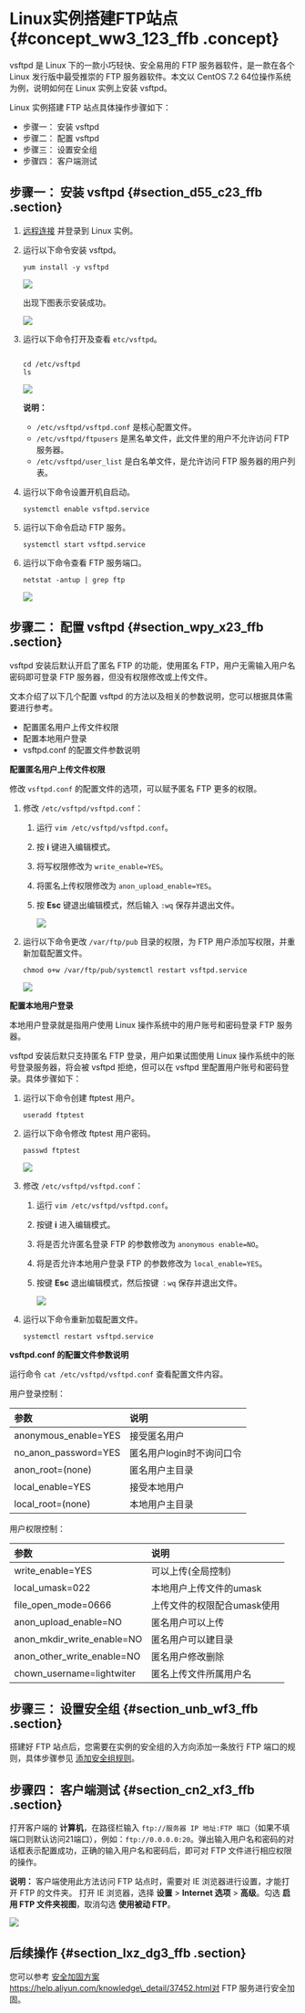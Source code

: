 # Linux实例搭建FTP站点 {#concept_ww3_123_ffb .concept}

vsftpd 是 Linux 下的一款小巧轻快、安全易用的 FTP 服务器软件，是一款在各个 Linux 发行版中最受推崇的 FTP 服务器软件。本文以 CentOS 7.2 64位操作系统为例，说明如何在 Linux 实例上安装 vsftpd。

Linux 实例搭建 FTP 站点具体操作步骤如下：

-   步骤一： 安装 vsftpd
-   步骤二： 配置 vsftpd
-   步骤三： 设置安全组
-   步骤四： 客户端测试

## 步骤一： 安装 vsftpd {#section_d55_c23_ffb .section}

1.  [远程连接](../../../../intl.zh-CN/用户指南/连接实例/使用用户名密码验证连接Linux实例.md#) 并登录到 Linux 实例。
2.  运行以下命令安装 vsftpd。

    ```
    yum install -y vsftpd
    ```

    ![](http://static-aliyun-doc.oss-cn-hangzhou.aliyuncs.com/assets/img/21756/153796371012597_zh-CN.png)

    出现下图表示安装成功。

    ![](http://static-aliyun-doc.oss-cn-hangzhou.aliyuncs.com/assets/img/21756/153796371012598_zh-CN.png)

3.  运行以下命令打开及查看 `etc/vsftpd`。

    ```
    
    cd /etc/vsftpd
    ls
    ```

    ![](http://static-aliyun-doc.oss-cn-hangzhou.aliyuncs.com/assets/img/21756/153796371012599_zh-CN.png)

    **说明：** 

    -   `/etc/vsftpd/vsftpd.conf` 是核心配置文件。
    -   `/etc/vsftpd/ftpusers` 是黑名单文件，此文件里的用户不允许访问 FTP 服务器。
    -   `/etc/vsftpd/user_list` 是白名单文件，是允许访问 FTP 服务器的用户列表。
4.  运行以下命令设置开机自启动。

    ```
    systemctl enable vsftpd.service
    ```

5.  运行以下命令启动 FTP 服务。

    ```
    systemctl start vsftpd.service
    ```

6.  运行以下命令查看 FTP 服务端口。

    ```
    netstat -antup | grep ftp
    ```

    ![](http://static-aliyun-doc.oss-cn-hangzhou.aliyuncs.com/assets/img/21756/153796371012600_zh-CN.png)


## 步骤二： 配置 vsftpd {#section_wpy_x23_ffb .section}

vsftpd 安装后默认开启了匿名 FTP 的功能，使用匿名 FTP，用户无需输入用户名密码即可登录 FTP 服务器，但没有权限修改或上传文件。

文本介绍了以下几个配置 vsftpd 的方法以及相关的参数说明，您可以根据具体需要进行参考。

-   配置匿名用户上传文件权限
-   配置本地用户登录
-   vsftpd.conf 的配置文件参数说明

**配置匿名用户上传文件权限**

修改 `vsftpd.conf` 的配置文件的选项，可以赋予匿名 FTP 更多的权限。

1.  修改 `/etc/vsftpd/vsftpd.conf`：
    1.  运行 `vim /etc/vsftpd/vsftpd.conf`。
    2.  按 **i** 键进入编辑模式。
    3.  将写权限修改为 `write_enable=YES`。
    4.  将匿名上传权限修改为 `anon_upload_enable=YES`。
    5.  按 **Esc** 键退出编辑模式，然后输入 `:wq` 保存并退出文件。

        ![](http://static-aliyun-doc.oss-cn-hangzhou.aliyuncs.com/assets/img/21756/153796371012602_zh-CN.png)

2.  运行以下命令更改 `/var/ftp/pub` 目录的权限，为 FTP 用户添加写权限，并重新加载配置文件。

    ```
    chmod o+w /var/ftp/pub/systemctl restart vsftpd.service
    ```

    ![](http://static-aliyun-doc.oss-cn-hangzhou.aliyuncs.com/assets/img/21756/153796371012603_zh-CN.png)


**配置本地用户登录**

本地用户登录就是指用户使用 Linux 操作系统中的用户账号和密码登录 FTP 服务器。

vsftpd 安装后默只支持匿名 FTP 登录，用户如果试图使用 Linux 操作系统中的账号登录服务器，将会被 vsftpd 拒绝，但可以在 vsftpd 里配置用户账号和密码登录。具体步骤如下：

1.  运行以下命令创建 ftptest 用户。

    ```
    useradd ftptest
    ```

2.  运行以下命令修改 ftptest 用户密码。

    ```
    passwd ftptest
    ```

    ![](http://static-aliyun-doc.oss-cn-hangzhou.aliyuncs.com/assets/img/21756/153796371012604_zh-CN.png)

3.  修改 `/etc/vsftpd/vsftpd.conf`：
    1.  运行 `vim /etc/vsftpd/vsftpd.conf`。
    2.  按键 **i** 进入编辑模式。
    3.  将是否允许匿名登录 FTP 的参数修改为 `anonymous enable=NO`。
    4.  将是否允许本地用户登录 FTP 的参数修改为 `local_enable=YES`。
    5.  按键 **Esc** 退出编辑模式，然后按键 `：wq` 保存并退出文件。

        ![](http://static-aliyun-doc.oss-cn-hangzhou.aliyuncs.com/assets/img/21756/153796371012605_zh-CN.png)

4.  运行以下命令重新加载配置文件。

    ```
    systemctl restart vsftpd.service
    ```


**vsftpd.conf 的配置文件参数说明**

运行命令 `cat /etc/vsftpd/vsftpd.conf` 查看配置文件内容。

用户登录控制：

|参数|说明|
|:-|:-|
|anonymous\_enable=YES|接受匿名用户|
|no\_anon\_password=YES|匿名用户login时不询问口令|
|anon\_root=\(none\)|匿名用户主目录|
|local\_enable=YES|接受本地用户|
|local\_root=\(none\)|本地用户主目录|

用户权限控制：

|参数|说明|
|:-|:-|
|write\_enable=YES|可以上传\(全局控制\)|
|local\_umask=022|本地用户上传文件的umask|
|file\_open\_mode=0666|上传文件的权限配合umask使用|
|anon\_upload\_enable=NO|匿名用户可以上传|
|anon\_mkdir\_write\_enable=NO|匿名用户可以建目录|
|anon\_other\_write\_enable=NO|匿名用户修改删除|
|chown\_username=lightwiter|匿名上传文件所属用户名|

## 步骤三： 设置安全组 {#section_unb_wf3_ffb .section}

搭建好 FTP 站点后，您需要在实例的安全组的入方向添加一条放行 FTP 端口的规则，具体步骤参见 [添加安全组规则](../../../../intl.zh-CN/用户指南/安全组/添加安全组规则.md#)。

## 步骤四： 客户端测试 {#section_cn2_xf3_ffb .section}

打开客户端的 **计算机**，在路径栏输入 `ftp://服务器 IP 地址:FTP 端口`（如果不填端口则默认访问21端口），例如：`ftp://0.0.0.0:20`。弹出输入用户名和密码的对话框表示配置成功，正确的输入用户名和密码后，即可对 FTP 文件进行相应权限的操作。

**说明：** 客户端使用此方法访问 FTP 站点时，需要对 IE 浏览器进行设置，才能打开 FTP 的文件夹。 打开 IE 浏览器，选择 **设置** \> **Internet 选项** \> **高级**。勾选 **启用 FTP 文件夹视图**，取消勾选 **使用被动 FTP**。

![](http://static-aliyun-doc.oss-cn-hangzhou.aliyuncs.com/assets/img/21756/153796371012606_zh-CN.png)

## 后续操作 {#section_lxz_dg3_ffb .section}

您可以参考 [安全加固方案](https://www.alibabacloud.com/help/zh/doc-detail/37452.htm) https://help.aliyun.com/knowledge\_detail/37452.html对 FTP 服务进行安全加固。


